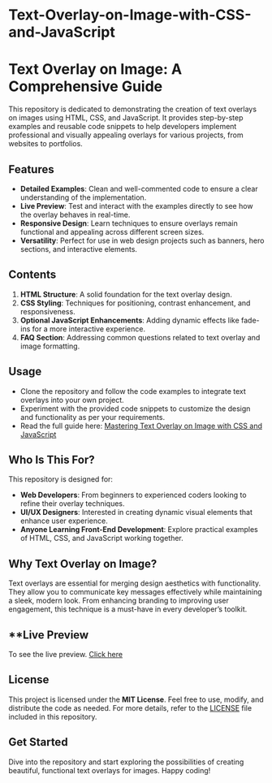# Text-Overlay-on-Image-with-CSS-and-JavaScript

# **Text Overlay on Image: A Comprehensive Guide**

This repository is dedicated to demonstrating the creation of text overlays on images using HTML, CSS, and JavaScript. It provides step-by-step examples and reusable code snippets to help developers implement professional and visually appealing overlays for various projects, from websites to portfolios.

## **Features**
- **Detailed Examples**: Clean and well-commented code to ensure a clear understanding of the implementation.
- **Live Preview**: Test and interact with the examples directly to see how the overlay behaves in real-time.
- **Responsive Design**: Learn techniques to ensure overlays remain functional and appealing across different screen sizes.
- **Versatility**: Perfect for use in web design projects such as banners, hero sections, and interactive elements.

## **Contents**
1. **HTML Structure**: A solid foundation for the text overlay design.
2. **CSS Styling**: Techniques for positioning, contrast enhancement, and responsiveness.
3. **Optional JavaScript Enhancements**: Adding dynamic effects like fade-ins for a more interactive experience.
4. **FAQ Section**: Addressing common questions related to text overlay and image formatting.

## **Usage**
- Clone the repository and follow the code examples to integrate text overlays into your own project.
- Experiment with the provided code snippets to customize the design and functionality as per your requirements.
- Read the full guide here: [Mastering Text Overlay on Image with CSS and JavaScript](https://jahidshah.com/mastering-text-overlay-on-image-with-css-and-javascript/)

## **Who Is This For?**
This repository is designed for:
- **Web Developers**: From beginners to experienced coders looking to refine their overlay techniques.
- **UI/UX Designers**: Interested in creating dynamic visual elements that enhance user experience.
- **Anyone Learning Front-End Development**: Explore practical examples of HTML, CSS, and JavaScript working together.

## **Why Text Overlay on Image?**
Text overlays are essential for merging design aesthetics with functionality. They allow you to communicate key messages effectively while maintaining a sleek, modern look. From enhancing branding to improving user engagement, this technique is a must-have in every developer’s toolkit.

## **Live Preview
To see the live preview. [Click here](https://mdjahidshah.github.io/Text-Overlay-on-Image-with-CSS-and-JavaScript)

## **License**
This project is licensed under the **MIT License**. Feel free to use, modify, and distribute the code as needed. For more details, refer to the [LICENSE](LICENSE) file included in this repository.

## **Get Started**
Dive into the repository and start exploring the possibilities of creating beautiful, functional text overlays for images. Happy coding!